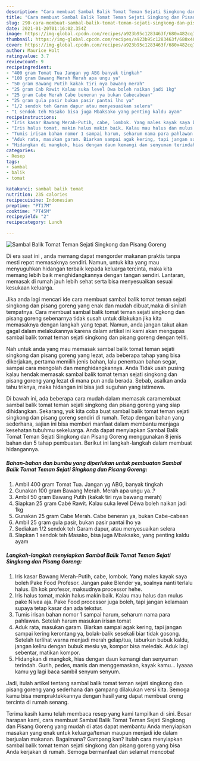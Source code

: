 ```yaml
---
description: "Cara membuat Sambal Balik Tomat Teman Sejati Singkong dan Pisang Goreng Sederhana dan Mudah Dibuat"
title: "Cara membuat Sambal Balik Tomat Teman Sejati Singkong dan Pisang Goreng Sederhana dan Mudah Dibuat"
slug: 290-cara-membuat-sambal-balik-tomat-teman-sejati-singkong-dan-pisang-goreng-sederhana-dan-mudah-dibuat
date: 2021-01-20T01:16:02.354Z
image: https://img-global.cpcdn.com/recipes/a923b95c1283463f/680x482cq70/sambal-balik-tomat-teman-sejati-singkong-dan-pisang-goreng-foto-resep-utama.jpg
thumbnail: https://img-global.cpcdn.com/recipes/a923b95c1283463f/680x482cq70/sambal-balik-tomat-teman-sejati-singkong-dan-pisang-goreng-foto-resep-utama.jpg
cover: https://img-global.cpcdn.com/recipes/a923b95c1283463f/680x482cq70/sambal-balik-tomat-teman-sejati-singkong-dan-pisang-goreng-foto-resep-utama.jpg
author: Maurice Holt
ratingvalue: 3.7
reviewcount: 9
recipeingredient:
- "400 gram Tomat Tua Jangan yg ABG banyak tingkah"
- "100 gram Bawang Merah Merah apa ungu ya"
- "50 gram Bawang Putih kakak tiri nya bawang merah"
- "25 gram Cab Rawit Kalau suka level Dwa boleh naikan jadi 1kg"
- "25 gram Cabe Merah Cabe beneran ya bukan Cabecabean"
- "25 gram gula pasir bukan pasir pantai lho ya"
- "1/2 sendok teh Garam dapur atau menyesuaikan selera"
- "1 sendok teh Masako bisa juga Mbaksako yang penting kaldu ayam"
recipeinstructions:
- "Iris kasar Bawang Merah-Putih, cabe, lombok. Yang males kayak saya boleh Pake Food Profesor. Jangan pake Blender ya, soalnya nanti terlalu halus. Eh kok profesor, maksudnya processor hehe."
- "Iris halus tomat, makin halus makin baik. Kalau mau halus dan mulus pake Nivea aja. Pake Food processor juga boleh, tapi jangan kelamaan supaya tetap kasar dan ada tekstur."
- "Tumis irisan bahan nomor 1 sampai harum, seharum nama para pahlawan. Setelah harum masukan irisan tomat"
- "Aduk rata, masukan garam. Biarkan sampai agak kering, tapi jangan sampai kering kerontang ya, bolak-balik sesekali biar tidak gosong. Setelah terlihat warna menjadi merah gelap/tua, taburkan bubuk kaldu, jangan keliru dengan bubuk mesiu ya, kompor bisa meledak. Aduk lagi sebentar, matikan kompor."
- "Hidangkan di mangkok, hias dengan daun kemangi dan senyuman terindah. Gurih, pedes, manis dan menggemaskan, kayak kamu... Iyaaaa kamu yg lagi baca sambil senyum senyum."
categories:
- Resep
tags:
- sambal
- balik
- tomat

katakunci: sambal balik tomat 
nutrition: 235 calories
recipecuisine: Indonesian
preptime: "PT17M"
cooktime: "PT45M"
recipeyield: "2"
recipecategory: Lunch

---
```



![Sambal Balik Tomat Teman Sejati Singkong dan Pisang Goreng](https://img-global.cpcdn.com/recipes/a923b95c1283463f/680x482cq70/sambal-balik-tomat-teman-sejati-singkong-dan-pisang-goreng-foto-resep-utama.jpg)

Di era  saat ini , anda memang dapat mengorder makanan praktis tanpa mesti repot memasaknya sendiri. Namun, untuk kita yang mau menyuguhkan hidangan terbaik kepada keluarga tercinta, maka kita memang lebih baik menghidangkannya dengan tangan sendiri. Lantaran, memasak di rumah jauh lebih sehat serta bisa menyesuaikan sesuai kesukaan keluarga.

Jika anda lagi mencari ide cara membuat sambal balik tomat teman sejati singkong dan pisang goreng yang enak dan mudah dibuat,maka di sinilah tempatnya. Cara membuat sambal balik tomat teman sejati singkong dan pisang goreng  sebenarnya tidak susah untuk dilakukan jika kita memasaknya dengan langkah yang tepat. Namun, anda jangan takut akan gagal dalam melakukannya 
karena dalam artikel ini kami akan mengupas sambal balik tomat teman sejati singkong dan pisang goreng dengan teliti.  



Nah untuk anda yang mau memasak sambal balik tomat teman sejati singkong dan pisang goreng yang lezat, ada beberapa tahap yang bisa dikerjakan, pertama memilih jenis bahan, lalu penentuan bahan segar, sampai cara mengolah dan menghidangkannya. Anda Tidak usah pusing kalau hendak memasak sambal balik tomat teman sejati singkong dan pisang goreng yang lezat di mana pun anda berada. Sebab, asalkan anda  tahu triknya, maka hidangan ini bisa jadi suguhan yang istimewa.

Di bawah ini, ada beberapa cara mudah dalam memasak caramembuat sambal balik tomat teman sejati singkong dan pisang goreng yang siap dihidangkan. Sekarang, yuk kita coba buat sambal balik tomat teman sejati singkong dan pisang goreng sendiri di rumah. Tetap dengan bahan yang sederhana, sajian ini bisa memberi manfaat dalam membantu menjaga kesehatan tubuhmu sekeluarga. Anda dapat menyiapkan Sambal Balik Tomat Teman Sejati Singkong dan Pisang Goreng menggunakan 8 jenis bahan dan 5 tahap pembuatan. Berikut ini langkah-langkah dalam membuat hidangannya.

<!--inarticleads1-->

##### Bahan-bahan dan bumbu yang diperlukan untuk pembuatan Sambal Balik Tomat Teman Sejati Singkong dan Pisang Goreng:

1. Ambil 400 gram Tomat Tua. Jangan yg ABG, banyak tingkah
1. Gunakan 100 gram Bawang Merah. Merah apa ungu ya..?
1. Ambil 50 gram Bawang Putih (kakak tiri nya bawang merah)
1. Siapkan 25 gram Cabé Rawit. Kalau suka level Déwa boleh naikan jadi 1kg
1. Gunakan 25 gram Cabe Merah. Cabe beneran ya, bukan Cabe-cabean
1. Ambil 25 gram gula pasir, bukan pasir pantai lho ya
1. Sediakan 1/2 sendok teh Garam dapur, atau menyesuaikan selera
1. Siapkan 1 sendok teh Masako, bisa juga Mbaksako, yang penting kaldu ayam




<!--inarticleads2-->

##### Langkah-langkah menyiapkan Sambal Balik Tomat Teman Sejati Singkong dan Pisang Goreng:

1. Iris kasar Bawang Merah-Putih, cabe, lombok. Yang males kayak saya boleh Pake Food Profesor. Jangan pake Blender ya, soalnya nanti terlalu halus. Eh kok profesor, maksudnya processor hehe.
1. Iris halus tomat, makin halus makin baik. Kalau mau halus dan mulus pake Nivea aja. Pake Food processor juga boleh, tapi jangan kelamaan supaya tetap kasar dan ada tekstur.
1. Tumis irisan bahan nomor 1 sampai harum, seharum nama para pahlawan. Setelah harum masukan irisan tomat
1. Aduk rata, masukan garam. Biarkan sampai agak kering, tapi jangan sampai kering kerontang ya, bolak-balik sesekali biar tidak gosong. Setelah terlihat warna menjadi merah gelap/tua, taburkan bubuk kaldu, jangan keliru dengan bubuk mesiu ya, kompor bisa meledak. Aduk lagi sebentar, matikan kompor.
1. Hidangkan di mangkok, hias dengan daun kemangi dan senyuman terindah. Gurih, pedes, manis dan menggemaskan, kayak kamu... Iyaaaa kamu yg lagi baca sambil senyum senyum.




Jadi, itulah artikel tentang  sambal balik tomat teman sejati singkong dan pisang goreng  yang sederhana dan gampang dilakukan versi kita. Semoga kamu bisa mempraktekkannya dengan hasil yang dapat membuat oreng tercinta di rumah senang. 

Terima kasih kamu telah membaca resep yang kami tampilkan di sini. Besar harapan kami, cara membuat  Sambal Balik Tomat Teman Sejati Singkong dan Pisang Goreng yang mudah di atas dapat membantu Anda menyiapkan masakan yang enak untuk keluarga/teman maupun menjadi ide dalam berjualan makanan. Bagaimana? Gampang kan? Itulah cara menyiapkan sambal balik tomat teman sejati singkong dan pisang goreng yang bisa Anda kerjakan di rumah. Semoga bermanfaat dan selamat mencoba!

